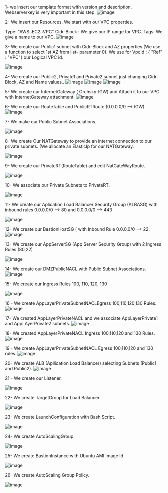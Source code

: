 1- we insert our template format with version and description. Webserverkey is very important in this step.
![image](https://user-images.githubusercontent.com/113843658/199592347-3f9da593-9bd5-413c-a7bd-c50539817c10.png)

2- We insert our Resources. We start with our VPC properties.

Type: "AWS::EC2::VPC"
Cidr-Block : We give our IP range for VPC.
Tags: We give a name to our VPC.
![image](https://user-images.githubusercontent.com/113843658/199594591-ef28e7a6-9746-4b76-8f72-8f398c252609.png)

3- We create our Public1 subnet with Cidr-Block and AZ properties (We use a function to select 1st AZ from list- parameter 0).
  We use for VpcId : { "Ref" : "VPC"} our Logical VPC id.
  
![image](https://user-images.githubusercontent.com/113843658/199595753-c37772e0-576e-42ad-ae5b-e143f66e1a93.png)

4- We create our Public2, Private1 and Private2 subnet just changing Cidr-Block, AZ and Name values..
![image](https://user-images.githubusercontent.com/113843658/199596733-e29ed8db-40fe-402e-8d88-5d0ca40f1cf0.png)
![image](https://user-images.githubusercontent.com/113843658/199596796-e5723e64-8d77-4e28-b5a6-70d12b54e504.png)
![image](https://user-images.githubusercontent.com/113843658/199596851-c6c21e9c-4ebd-41d4-a4ce-5ccb4a3abd10.png)

5- We create our InternetGateway ( Orchsky-IGW) and Attach it to our VPC with InternetGateway attachment.
![image](https://user-images.githubusercontent.com/113843658/199597693-aefd0b52-7a8b-4de1-97aa-14b91f04182d.png)

6- We create our RouteTable and PublicRTRoute (0.0.0.0/0 --> IGW)
![image](https://user-images.githubusercontent.com/113843658/199599551-9b0a13db-dc7a-4c55-86ca-5144dd76f90c.png)

7- We make our Public Subnet Associations.

![image](https://user-images.githubusercontent.com/113843658/199599976-061b2f92-8b00-46a6-a61c-364621c64ede.png)

8- We create Our NATGateway to provide an internet connection to our private subnets. (We allocate an ElasticIp for our NATGateway.

![image](https://user-images.githubusercontent.com/113843658/199600230-6ba05428-0559-4b02-b81c-b9f391ee429c.png)

9- We create our PrivateRT(RouteTable) and edit NatGateWayRoute.

![image](https://user-images.githubusercontent.com/113843658/199600917-0b32a777-b01c-4588-a8c3-831187c729da.png)

10- We associate our Private Subnets to PrivateRT.

![image](https://user-images.githubusercontent.com/113843658/199601056-f345454c-ef34-4687-b2e1-496bd35c24fd.png)

11- We create our Aplication Load Balancer Security Group (ALBASG) with inbound rules 0.0.0.0/0 --> 80 and 0.0.0.0/0 --> 443

![image](https://user-images.githubusercontent.com/113843658/199602784-26beb271-b787-4921-8f04-e2a778fbaebc.png)

12- We create our BastionHostSG ( with Inbound Rule 0.0.0.0/0 --> 22.
![image](https://user-images.githubusercontent.com/113843658/199603190-718ade2c-5558-46f8-b50b-0d03cc2278fd.png)

13- We create our AppServerSG (App Server Security Group) with 2 Ingress Rules (80,22)

![image](https://user-images.githubusercontent.com/113843658/199652469-47172bdf-f0f3-4aba-b17f-5cd9d5e75e04.png)

14- We create our DMZPublicNACL with Public Subnet Associations.
![image](https://user-images.githubusercontent.com/113843658/199659649-04549fd7-ff28-4513-b308-8092603e9d66.png)

15- We create our Ingress Rules 100, 110, 120, 130

![image](https://user-images.githubusercontent.com/113843658/199667313-5a106021-8c94-446f-9413-bb11e8e07c2f.png)

16 - We create AppLayerPrivateSubnetNACLEgress 100,110,120,130 Rules.
![image](https://user-images.githubusercontent.com/113843658/199774075-8975d2e1-2954-49d5-ab36-cf5719eab789.png)

17- We created AppLayerPrivateNACL and we associate AppLayerPrivate1 and AppLAyerPrivate2 subnets.
![image](https://user-images.githubusercontent.com/113843658/199777506-1bda74a7-fa17-458d-af70-e5d9ecd25e2b.png)

18- We created AppLayerPrivateNACL Ingress 100,110,120 and 130 Rules.
![image](https://user-images.githubusercontent.com/113843658/199781461-15af84ed-3f3f-4219-93b6-351dd08888e1.png)

19 - We create AppLayerPrivateSubnetNACL Egress 100,110,120 and 130 rules.
![image](https://user-images.githubusercontent.com/113843658/199804376-ad66193c-8484-42e4-8013-215f559b243b.png)

20- We create ALB (Apllication Load Balancer) selecting Subnets (Public1 and Public2).
![image](https://user-images.githubusercontent.com/113843658/199812100-91c436f0-61ee-47a7-a216-d8a771c0d57d.png)

21 - We create our Listener.

![image](https://user-images.githubusercontent.com/113843658/199812491-d82733c2-2a37-47cf-8326-e355f109fbb2.png)

22- We create TargetGroup for Load Balancer.

![image](https://user-images.githubusercontent.com/113843658/199812810-45e53b26-c579-40d2-a649-f0bba4124852.png)

23- We create LaunchConfiguration with Bash Script.

![image](https://user-images.githubusercontent.com/113843658/199828199-80af56aa-6a64-458e-9dc0-44ac33edb135.png)

24- We create AutoScalingGroup.

![image](https://user-images.githubusercontent.com/113843658/199827724-5b95fab7-b09b-4564-a319-803281abd6e4.png)

25- We create BastionInstance with Ubuntu AMI Image Id.

![image](https://user-images.githubusercontent.com/113843658/199830238-48662c0f-a9e4-47e1-a226-9d2574711229.png)

26- We create AutoScaling Group Policy.

![image](https://user-images.githubusercontent.com/113843658/199830372-12de82b3-7f6d-474f-bdf0-764de440f4a4.png)







